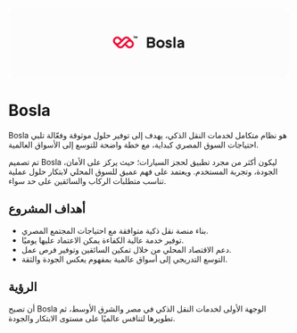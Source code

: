 ![logo Trademark(Bosla)](./bosla_trademark.png)

# Bosla

Bosla هو نظام متكامل لخدمات النقل الذكي، يهدف إلى توفير حلول موثوقة وفعّالة تلبي احتياجات السوق المصري كبداية، مع خطة واضحة للتوسع إلى الأسواق العالمية.  

تم تصميم Bosla ليكون أكثر من مجرد تطبيق لحجز السيارات؛ حيث يركز على الأمان، الجودة، وتجربة المستخدم. ويعتمد على فهم عميق للسوق المحلي لابتكار حلول عملية تناسب متطلبات الركاب والسائقين على حد سواء.  

## أهداف المشروع
- بناء منصة نقل ذكية متوافقة مع احتياجات المجتمع المصري.  
- توفير خدمة عالية الكفاءة يمكن الاعتماد عليها يوميًا.  
- دعم الاقتصاد المحلي من خلال تمكين السائقين وتوفير فرص عمل.  
- التوسع التدريجي إلى أسواق عالمية بمفهوم يعكس الجودة والثقة.  

## الرؤية
أن تصبح Bosla الوجهة الأولى لخدمات النقل الذكي في مصر والشرق الأوسط، ثم تطويرها لتنافس عالميًا على مستوى الابتكار والجودة.  
